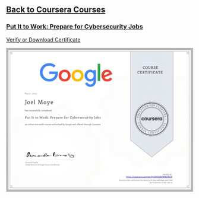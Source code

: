 ## [Back to Coursera Courses](/README.md)
### [Put It to Work: Prepare for Cybersecurity Jobs](https://www.coursera.org/learn/prepare-for-cybersecurity-jobs)
[Verify or Download Certificate](https://www.coursera.org/verify/XA5XBDMMZNUN)

![](XA5XBDMMZNUN.jpg)